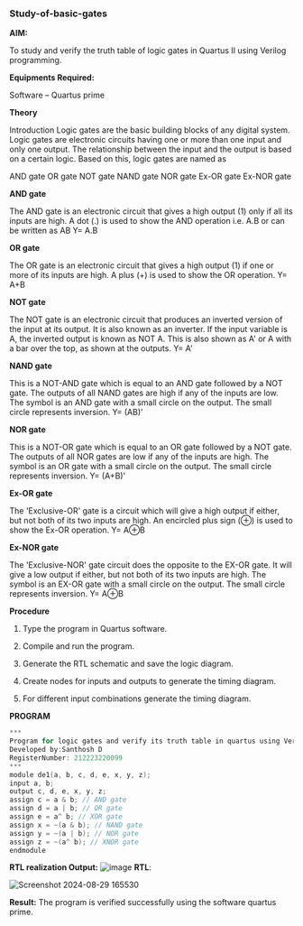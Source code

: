 ### Study-of-basic-gates

**AIM:** 

To study and verify the truth table of logic gates in Quartus II using Verilog programming.

**Equipments Required:**

Software – Quartus prime 

**Theory**

Introduction Logic gates are the basic building blocks of any digital system. Logic gates are electronic circuits having one or more than one input and only one output. The relationship between the input and the output is based on a certain logic. Based on this, logic gates are named as

AND gate OR gate NOT gate NAND gate NOR gate Ex-OR gate Ex-NOR gate

**AND gate**

The AND gate is an electronic circuit that gives a high output (1) only if all its inputs are high. A dot (.) is used to show the AND operation i.e. A.B or can be written as AB
Y= A.B

**OR gate** 

The OR gate is an electronic circuit that gives a high output (1) if one or more of its inputs are high. A plus (+) is used to show the OR operation.
Y= A+B

**NOT gate**

The NOT gate is an electronic circuit that produces an inverted version of the input at its output. It is also known as an inverter. If the input variable is A, the inverted output is known as NOT A. This is also shown as A' or A with a bar over the top, as shown at the outputs.
Y= A'

**NAND gate**

This is a NOT-AND gate which is equal to an AND gate followed by a NOT gate. The outputs of all NAND gates are high if any of the inputs are low. The symbol is an AND gate with a small circle on the output. The small circle represents inversion.
Y= (AB)’

**NOR gate**

This is a NOT-OR gate which is equal to an OR gate followed by a NOT gate. The outputs of all NOR gates are low if any of the inputs are high. The symbol is an OR gate with a small circle on the output. The small circle represents inversion.
Y= (A+B)’

**Ex-OR gate**

The 'Exclusive-OR' gate is a circuit which will give a high output if either, but not both of its two inputs are high. An encircled plus sign (⊕) is used to show the Ex-OR operation.
Y= A⊕B

**Ex-NOR gate**

The 'Exclusive-NOR' gate circuit does the opposite to the EX-OR gate. It will give a low output if either, but not both of its two inputs are high. The symbol is an EX-OR gate with a small circle on the output. The small circle represents inversion.
Y= A⊕B

**Procedure** 

1.	Type the program in Quartus software.

2.	Compile and run the program.

3.	Generate the RTL schematic and save the logic diagram.

4.	Create nodes for inputs and outputs to generate the timing diagram.

5.	For different input combinations generate the timing diagram.


**PROGRAM**
```c
***
Program for logic gates and verify its truth table in quartus using Verilog programming
Developed by:Santhosh D
RegisterNumber: 212223220099
***
module de1(a, b, c, d, e, x, y, z);
input a, b;
output c, d, e, x, y, z;
assign c = a & b; // AND gate
assign d = a | b; // OR gate
assign e = a^ b; // XOR gate
assign x = ~(a & b); // NAND gate
assign y = ~(a | b); // NOR gate
assign z = ~(a^ b); // XNOR gate
endmodule
 ```
**RTL realization Output:** 
![image](https://github.com/user-attachments/assets/b1fc2c6a-119d-4b58-b17b-d17e22090a88)
**RTL**:

![Screenshot 2024-08-29 165530](https://github.com/user-attachments/assets/84d33ae1-2ed5-4f17-8aff-2e8a44f20671)

**Result:**
The program is verified successfully using the software quartus prime.


